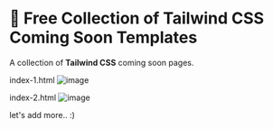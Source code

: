 ﻿# 🚀 Free Collection of Tailwind CSS Coming Soon Templates  

A collection of **Tailwind CSS** coming soon pages.  

index-1.html
![image](https://github.com/user-attachments/assets/e74cd192-a797-4065-a7d1-0a6dc21a180e)


index-2.html
![image](https://github.com/user-attachments/assets/05d3572c-c880-404b-b097-bc11d2dfc49f)


let's add more.. :)
